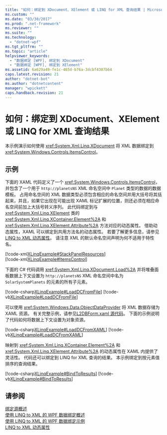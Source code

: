 ```yaml
---
title: "如何：绑定到 XDocument、XElement 或 LINQ for XML 查询结果 | Microsoft Docs"
ms.custom: ""
ms.date: "03/30/2017"
ms.prod: ".net-framework"
ms.reviewer: ""
ms.suite: ""
ms.technology: 
  - "dotnet-wpf"
ms.tgt_pltfrm: ""
ms.topic: "article"
helpviewer_keywords: 
  - "数据绑定 [WPF], 绑定到 XDocument"
  - "数据绑定 [WPF], 绑定到 XElement"
ms.assetid: 6a629a49-fe1c-465d-b76a-3dcbf4307b64
caps.latest.revision: 21
author: "dotnet-bot"
ms.author: "dotnetcontent"
manager: "wpickett"
caps.handback.revision: 21
---
```

# 如何：绑定到 XDocument、XElement 或 LINQ for XML 查询结果
本示例演示如何使用 <xref:System.Xml.Linq.XDocument> 将 XML 数据绑定到 <xref:System.Windows.Controls.ItemsControl>。  
  
## 示例  
 下面的 XAML 代码定义了一个 <xref:System.Windows.Controls.ItemsControl>，并包含了一个用于 `http://planetsNS` XML 命名空间中 `Planet` 类型的数据的数据模板。  占用命名空间的 XML 数据类型必须包含相应的命名空间并用大括号将其括起来，并且，如果它出现在可能出现 XAML 标记扩展的位置，则还必须在相应命名空间前加上大括号转义序列。  此代码绑定到与 <xref:System.Xml.Linq.XElement> 类的 <xref:System.Xml.Linq.XContainer.Element%2A> 和 <xref:System.Xml.Linq.XElement.Attribute%2A> 方法对应的动态属性。  借助动态属性，XAML 可以绑定到共用方法名的动态属性。  若要了解更多信息，请参见 [LINQ to XML 动态属性](../Topic/LINQ%20to%20XML%20Dynamic%20Properties.md)。  请注意 XML 的默认命名空间声明为何不适用于特性名。  
  
 [!code-xml[XLinqExample#StackPanelResources](../../../../samples/snippets/csharp/VS_Snippets_Wpf/XLinqExample/CSharp/Window1.xaml#stackpanelresources)]  
[!code-xml[XLinqExample#ItemsControl](../../../../samples/snippets/csharp/VS_Snippets_Wpf/XLinqExample/CSharp/Window1.xaml#itemscontrol)]  
  
 下面的 C\# 代码调用 <xref:System.Xml.Linq.XDocument.Load%2A> 并将堆叠面板数据上下文设置为 `http://planetsNS` XML 命名空间中名为 `SolarSystemPlanets` 的元素的所有子元素。  
  
 [!code-csharp[XLinqExample#LoadDCFromFile](../../../../samples/snippets/csharp/VS_Snippets_Wpf/XLinqExample/CSharp/Window1.xaml.cs#loaddcfromfile)]
 [!code-vb[XLinqExample#LoadDCFromFile](../../../../samples/snippets/visualbasic/VS_Snippets_Wpf/XLinqExample/visualbasic/window1.xaml.vb#loaddcfromfile)]  
  
 可以使用 <xref:System.Windows.Data.ObjectDataProvider> 将 XML 数据存储为 XAML 资源。  有关完整示例，请参见[L2DBForm.xaml 源代码](../Topic/L2DBForm.xaml%20Source%20Code.md)。  下面的示例说明了代码如何将数据上下文设置为对象资源。  
  
 [!code-csharp[XLinqExample#LoadDCFromXAML](../../../../samples/snippets/csharp/VS_Snippets_Wpf/XLinqExample/CSharp/Window1.xaml.cs#loaddcfromxaml)]
 [!code-vb[XLinqExample#LoadDCFromXAML](../../../../samples/snippets/visualbasic/VS_Snippets_Wpf/XLinqExample/visualbasic/window1.xaml.vb#loaddcfromxaml)]  
  
 映射到 <xref:System.Xml.Linq.XContainer.Element%2A> 和 <xref:System.Xml.Linq.XElement.Attribute%2A> 的动态属性在 XAML 内提供了灵活性。  代码还可以绑定到 LINQ for XML 查询的结果。  本示例绑定到按元素值排序的查询结果。  
  
 [!code-csharp[XLinqExample#BindToResults](../../../../samples/snippets/csharp/VS_Snippets_Wpf/XLinqExample/CSharp/Window1.xaml.cs#bindtoresults)]
 [!code-vb[XLinqExample#BindToResults](../../../../samples/snippets/visualbasic/VS_Snippets_Wpf/XLinqExample/visualbasic/window1.xaml.vb#bindtoresults)]  
  
## 请参阅  
 [绑定源概述](../../../../docs/framework/wpf/data/binding-sources-overview.md)   
 [使用 LINQ to XML 的 WPF 数据绑定概述](../Topic/WPF%20Data%20Binding%20with%20LINQ%20to%20XML%20Overview.md)   
 [使用 LINQ to XML 的 WPF 数据绑定示例](../Topic/WPF%20Data%20Binding%20Using%20LINQ%20to%20XML%20Example.md)   
 [LINQ to XML 动态属性](../Topic/LINQ%20to%20XML%20Dynamic%20Properties.md)